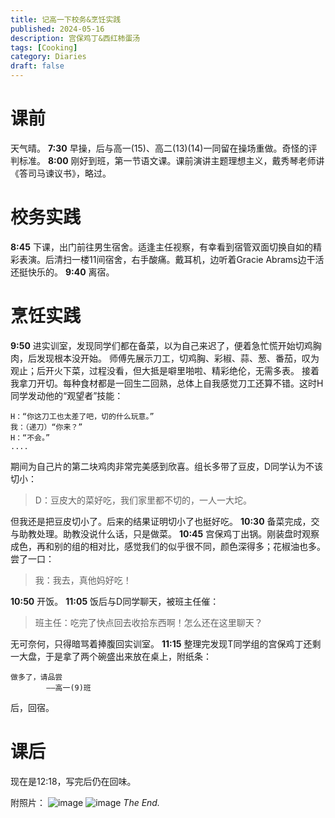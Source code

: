 ```yaml
---
title: 记高一下校务&烹饪实践
published: 2024-05-16
description: 宫保鸡丁&西红柿蛋汤
tags: [Cooking]
category: Diaries
draft: false
---
```

# 课前
天气晴。
**7:30** 早操，后与高一(15)、高二(13)(14)一同留在操场重做。奇怪的评判标准。
**8:00** 刚好到班，第一节语文课。课前演讲主题理想主义，戴秀琴老师讲《答司马谏议书》，略过。
# 校务实践
**8:45** 下课，出门前往男生宿舍。适逢主任视察，有幸看到宿管双面切换自如的精彩表演。后清扫一楼11间宿舍，右手酸痛。戴耳机，边听着Gracie Abrams边干活还挺快乐的。
**9:40** 离宿。
# 烹饪实践
**9:50** 进实训室，发现同学们都在备菜，以为自己来迟了，便着急忙慌开始切鸡胸肉，后发现根本没开始。
师傅先展示刀工，切鸡胸、彩椒、蒜、葱、番茄，叹为观止；后开火下菜，过程没看，但大抵是噼里啪啦、精彩绝伦，无需多表。
接着我拿刀开切。每种食材都是一回生二回熟，总体上自我感觉刀工还算不错。这时H同学发动他的“观望者”技能：
```
H：“你这刀工也太差了吧，切的什么玩意。”
我：（递刀）“你来？”
H：“不会。”
....
```
期间为自己片的第二块鸡肉非常完美感到欣喜。组长多带了豆皮，D同学认为不该切小：
> D：豆皮大的菜好吃，我们家里都不切的，一人一大坨。  

但我还是把豆皮切小了。后来的结果证明切小了也挺好吃。
**10:30** 备菜完成，交与助教处理。助教没说什么话，只是做菜。
**10:45** 宫保鸡丁出锅。刚装盘时观察成色，再和别的组的相对比，感觉我们的似乎很不同，颜色深得多；花椒油也多。尝了一口：
> 我：我去，真他妈好吃！

**10:50** 开饭。
**11:05** 饭后与D同学聊天，被班主任催：
> 班主任：吃完了快点回去收拾东西啊！怎么还在这里聊天？

无可奈何，只得暗骂着捧腹回实训室。
**11:15** 整理完发现T同学组的宫保鸡丁还剩一大盘，于是拿了两个碗盛出来放在桌上，附纸条：
```
做多了，请品尝
        ——高一(9)班
```
后，回宿。
# 课后
现在是12:18，写完后仍在回味。

附照片：
![image](./IMG20240516103802.jpg "dishes")
![image](./IMG20240516110616.jpg "kitchen")
*The End.*
